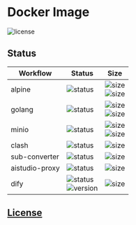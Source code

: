 # Docker Image

![license](https://img.shields.io/github/license/starudream/docker-image?style=for-the-badge)

## Status

| Workflow       | Status                                                                                                                                                                                                        | Size                                                                                                                                                                                                                      |
|----------------|---------------------------------------------------------------------------------------------------------------------------------------------------------------------------------------------------------------|---------------------------------------------------------------------------------------------------------------------------------------------------------------------------------------------------------------------------|
| alpine         | ![status](https://img.shields.io/github/actions/workflow/status/starudream/docker-image/alpine.yml?style=for-the-badge)                                                                                       | ![size](https://img.shields.io/docker/image-size/starudream/alpine?style=for-the-badge&label=alpine)<br/>![size](https://img.shields.io/docker/image-size/starudream/alpine-glibc?style=for-the-badge&label=alpine-glibc) |
| golang         | ![status](https://img.shields.io/github/actions/workflow/status/starudream/docker-image/golang.yml?style=for-the-badge)                                                                                       | ![size](https://img.shields.io/docker/image-size/starudream/golang?style=for-the-badge&label=golang)<br/>![size](https://img.shields.io/docker/image-size/starudream/golang-devel?style=for-the-badge&label=golang-devel) |
| minio          | ![status](https://img.shields.io/github/actions/workflow/status/starudream/docker-image/minio.yml?style=for-the-badge)                                                                                        | ![size](https://img.shields.io/docker/image-size/starudream/minio/raw?style=for-the-badge&label=minio-raw)<br/>![size](https://img.shields.io/docker/image-size/starudream/minio/ui?style=for-the-badge&label=minio-ui)   |
| clash          | ![status](https://img.shields.io/github/actions/workflow/status/starudream/docker-image/clash.yml?style=for-the-badge)                                                                                        | ![size](https://img.shields.io/docker/image-size/starudream/clash?style=for-the-badge&label=clash)                                                                                                                        |
| sub-converter  | ![status](https://img.shields.io/github/actions/workflow/status/starudream/docker-image/sub-converter.yml?style=for-the-badge)                                                                                | ![size](https://img.shields.io/docker/image-size/starudream/sub-converter?style=for-the-badge&label=sub-converter)                                                                                                        |
| aistudio-proxy | ![status](https://img.shields.io/github/actions/workflow/status/starudream/docker-image/aistudio-proxy.yml?style=for-the-badge)                                                                               | ![size](https://img.shields.io/docker/image-size/starudream/aistudio-proxy?style=for-the-badge&label=aistudio-proxy)                                                                                                      |
| dify           | ![status](https://img.shields.io/github/actions/workflow/status/starudream/docker-image/dify.yml?style=for-the-badge)<br/>![version](https://img.shields.io/docker/v/starudream/dify-web?style=for-the-badge) | ![size](https://img.shields.io/docker/image-size/starudream/dify-web?style=for-the-badge&label=dify-web)                                                                                                                  |

## [License](./LICENSE)
